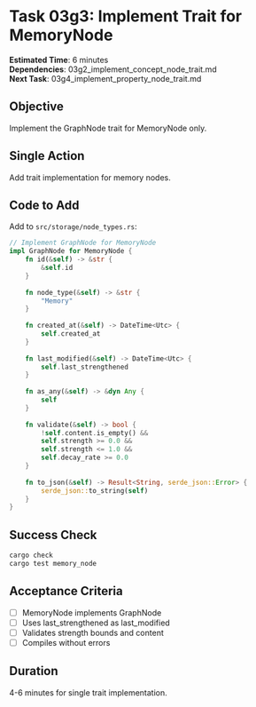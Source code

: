 # Task 03g3: Implement Trait for MemoryNode

**Estimated Time**: 6 minutes  
**Dependencies**: 03g2_implement_concept_node_trait.md  
**Next Task**: 03g4_implement_property_node_trait.md  

## Objective
Implement the GraphNode trait for MemoryNode only.

## Single Action
Add trait implementation for memory nodes.

## Code to Add
Add to `src/storage/node_types.rs`:
```rust
// Implement GraphNode for MemoryNode
impl GraphNode for MemoryNode {
    fn id(&self) -> &str {
        &self.id
    }
    
    fn node_type(&self) -> &str {
        "Memory"
    }
    
    fn created_at(&self) -> DateTime<Utc> {
        self.created_at
    }
    
    fn last_modified(&self) -> DateTime<Utc> {
        self.last_strengthened
    }
    
    fn as_any(&self) -> &dyn Any {
        self
    }
    
    fn validate(&self) -> bool {
        !self.content.is_empty() && 
        self.strength >= 0.0 && 
        self.strength <= 1.0 &&
        self.decay_rate >= 0.0
    }
    
    fn to_json(&self) -> Result<String, serde_json::Error> {
        serde_json::to_string(self)
    }
}
```

## Success Check
```bash
cargo check
cargo test memory_node
```

## Acceptance Criteria
- [ ] MemoryNode implements GraphNode
- [ ] Uses last_strengthened as last_modified
- [ ] Validates strength bounds and content
- [ ] Compiles without errors

## Duration
4-6 minutes for single trait implementation.